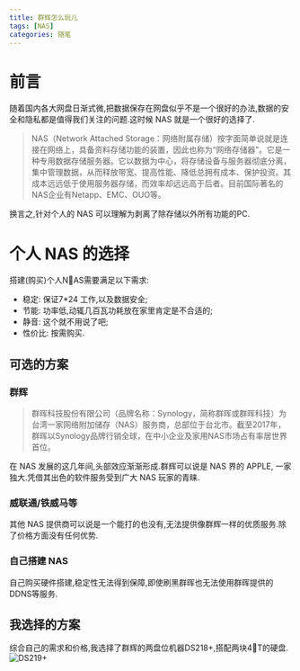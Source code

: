 ```yaml
---
title: 群辉怎么玩儿
tags: [NAS]
categories: 随笔 
---
```

# 前言
随着国内各大网盘日渐式微,把数据保存在网盘似乎不是一个很好的办法,数据的安全和隐私都是值得我们关注的问题.这时候 NAS 就是一个很好的选择了.

> NAS（Network Attached Storage：网络附属存储）按字面简单说就是连接在网络上，具备资料存储功能的装置，因此也称为“网络存储器”。它是一种专用数据存储服务器。它以数据为中心，将存储设备与服务器彻底分离，集中管理数据，从而释放带宽、提高性能、降低总拥有成本、保护投资。其成本远远低于使用服务器存储，而效率却远远高于后者。目前国际著名的NAS企业有Netapp、EMC、OUO等。

换言之,针对个人的 NAS 可以理解为剥离了除存储以外所有功能的PC.
# 个人 NAS 的选择
搭建(购买)个人NAS需要满足以下需求:
* 稳定: 保证7*24 工作,以及数据安全;
* 节能: 功率低,动辄几百瓦功耗放在家里肯定是不合适的;
* 静音: 这个就不用说了吧;
* 性价比: 按需购买.

## 可选的方案
### 群辉

>群晖科技股份有限公司（品牌名称：Synology，简称群晖或群晖科技）为台湾一家网络附加储存（NAS）服务商，总部位于台北市。截至2017年，群晖以Synology品牌行销全球，在中小企业及家用NAS市场占有率居世界首位。

在 NAS 发展的这几年间,头部效应渐渐形成.群辉可以说是 NAS 界的 APPLE, 一家独大.凭借其出色的软件服务受到广大 NAS 玩家的青睐.



### 威联通/铁威马等
其他 NAS 提供商可以说是一个能打的也没有,无法提供像群辉一样的优质服务.除了价格方面没有任何优势.

### 自己搭建 NAS
自己购买硬件搭建,稳定性无法得到保障,即使刷黑群晖也无法使用群晖提供的DDNS等服务.
## 我选择的方案
综合自己的需求和价格,我选择了群辉的两盘位机器DS218+,搭配两块4T的硬盘.![DS219+](https://i.loli.net/2019/02/01/5c54076f75b9e.jpeg)
